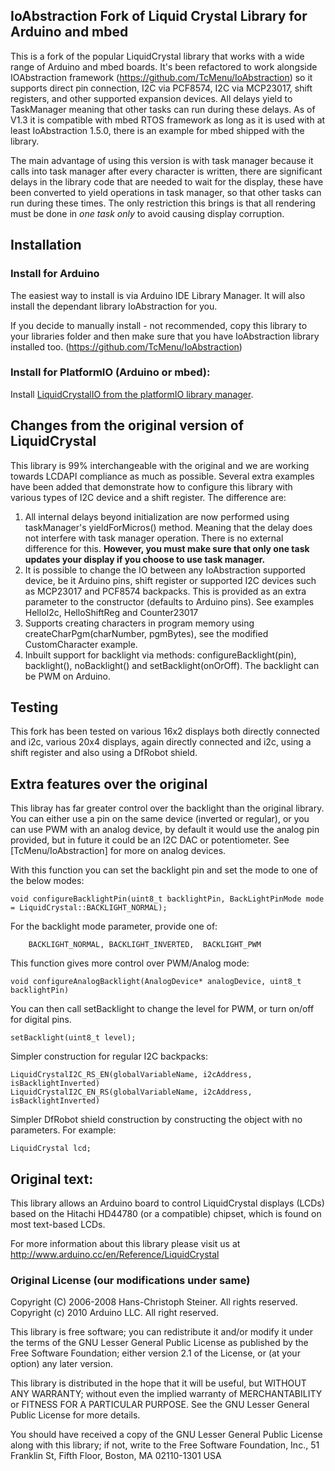 ## IoAbstraction Fork of Liquid Crystal Library for Arduino and mbed
 
This is a fork of the popular LiquidCrystal library that works with a wide range of Arduino and mbed boards. It's been refactored to work alongside IOAbstraction framework (https://github.com/TcMenu/IoAbstraction) so it supports direct pin connection, I2C via PCF8574, I2C via MCP23017, shift registers, and other supported expansion devices. All delays yield to TaskManager meaning that other tasks can run during these delays. As of V1.3 it is compatible with mbed RTOS framework as long as it is used with at least IoAbstraction 1.5.0, there is an example for mbed shipped with the library.

The main advantage of using this version is with task manager because it calls into task manager after every character is written, there are significant delays in the library code that are needed to wait for the display, these have been converted to yield operations in task manager, so that other tasks can run during these times. The only restriction this brings is that all rendering must be done in *one task only* to avoid causing display corruption. 

## Installation

### Install for Arduino
The easiest way to install is via Arduino IDE Library Manager. It will also install the dependant library IoAbstraction for you.

If you decide to manually install - not recommended, copy this library to your libraries folder and then make sure that you have IoAbstraction library installed too. (https://github.com/TcMenu/IoAbstraction)

### Install for PlatformIO (Arduino or mbed):

Install [LiquidCrystalIO from the platformIO library manager](https://platformio.org/lib/show/7242/LiquidCrystalIO).

## Changes from the original version of LiquidCrystal

This library is 99% interchangeable with the original and we are working towards LCDAPI compliance as much as possible. Several extra examples have been added that demonstrate how to configure this library with various types of I2C device and a shift register. The difference are:

1. All internal delays beyond initialization are now performed using taskManager's yieldForMicros() method. Meaning that the delay does not interfere with task manager operation. There is no external difference for this. **However, you must make sure that only one task updates your display if you choose to use task manager.**
2. It is possible to change the IO between any IoAbstraction supported device, be it Arduino pins, shift register or supported I2C devices such as MCP23017 and PCF8574 backpacks. This is provided as an extra parameter to the constructor (defaults to Arduino pins). See examples HelloI2c, HelloShiftReg and Counter23017
3. Supports creating characters in program memory using createCharPgm(charNumber, pgmBytes), see the modified CustomCharacter example.
4. Inbuilt support for backlight via methods: configureBacklight(pin), backlight(), noBacklight() and setBacklight(onOrOff). The backlight can be PWM on Arduino.

## Testing

This fork has been tested on various 16x2 displays both directly connected and i2c, various 20x4 displays, again directly connected and i2c, using a shift register and also using a DfRobot shield.

## Extra features over the original

This libray has far greater control over the backlight than the original library. You can either use a pin on the same device (inverted or regular), or you can use PWM with an analog device, by default it would use the analog pin provided, but in future it could be an I2C DAC or potentiometer. See [TcMenu/IoAbstraction] for more on analog devices.

With this function you can set the backlight pin and set the mode to one of the below modes:

    void configureBacklightPin(uint8_t backlightPin, BackLightPinMode mode = LiquidCrystal::BACKLIGHT_NORMAL);

For the backlight mode parameter, provide one of:

        BACKLIGHT_NORMAL, BACKLIGHT_INVERTED,  BACKLIGHT_PWM

This function gives more control over PWM/Analog mode:

    void configureAnalogBacklight(AnalogDevice* analogDevice, uint8_t backlightPin)
    
You can then call setBacklight to change the level for PWM, or turn on/off for digital pins.

    setBacklight(uint8_t level);

Simpler construction for regular I2C backpacks:

    LiquidCrystalI2C_RS_EN(globalVariableName, i2cAddress, isBacklightInverted)
    LiquidCrystalI2C_EN_RS(globalVariableName, i2cAddress, isBacklightInverted)

Simpler DfRobot shield construction by constructing the object with no parameters. For example:

    LiquidCrystal lcd;

## Original text:

This library allows an Arduino board to control LiquidCrystal displays (LCDs) based on the Hitachi HD44780 (or a compatible) chipset, which is found on most text-based LCDs.

For more information about this library please visit us at
http://www.arduino.cc/en/Reference/LiquidCrystal

### Original License (our modifications under same)

Copyright (C) 2006-2008 Hans-Christoph Steiner. All rights reserved.
Copyright (c) 2010 Arduino LLC. All right reserved.

This library is free software; you can redistribute it and/or
modify it under the terms of the GNU Lesser General Public
License as published by the Free Software Foundation; either
version 2.1 of the License, or (at your option) any later version.

This library is distributed in the hope that it will be useful,
but WITHOUT ANY WARRANTY; without even the implied warranty of
MERCHANTABILITY or FITNESS FOR A PARTICULAR PURPOSE. See the GNU
Lesser General Public License for more details.

You should have received a copy of the GNU Lesser General Public
License along with this library; if not, write to the Free Software
Foundation, Inc., 51 Franklin St, Fifth Floor, Boston, MA 02110-1301 USA
